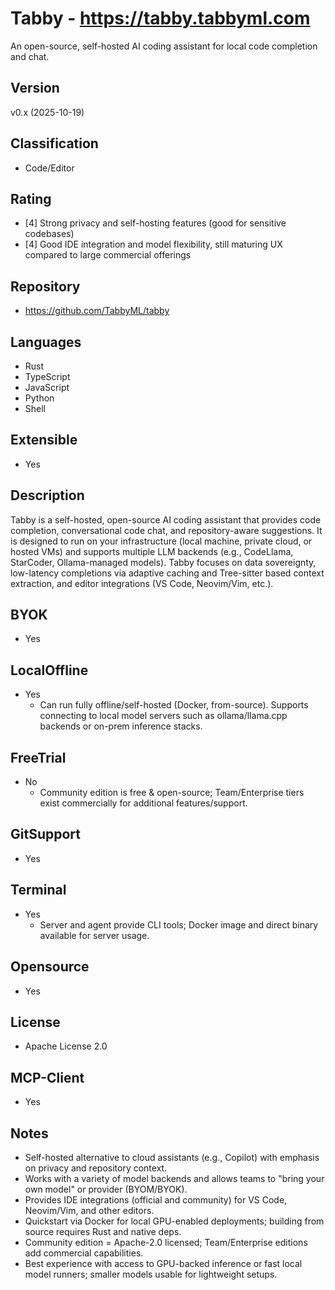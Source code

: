 # Tabby - https://tabby.tabbyml.com
An open-source, self-hosted AI coding assistant for local code completion and chat.

## Version
v0.x (2025-10-19)

## Classification 
- Code/Editor

## Rating
- [4] Strong privacy and self-hosting features (good for sensitive codebases)
- [4] Good IDE integration and model flexibility, still maturing UX compared to large commercial offerings
  
## Repository
- https://github.com/TabbyML/tabby
  
## Languages
- Rust
- TypeScript
- JavaScript
- Python
- Shell

## Extensible
- Yes

## Description
Tabby is a self-hosted, open-source AI coding assistant that provides code completion, conversational code chat, and repository-aware suggestions. It is designed to run on your infrastructure (local machine, private cloud, or hosted VMs) and supports multiple LLM backends (e.g., CodeLlama, StarCoder, Ollama-managed models). Tabby focuses on data sovereignty, low-latency completions via adaptive caching and Tree-sitter based context extraction, and editor integrations (VS Code, Neovim/Vim, etc.).

## BYOK
- Yes

## LocalOffline
- Yes
  - Can run fully offline/self-hosted (Docker, from-source). Supports connecting to local model servers such as ollama/llama.cpp backends or on-prem inference stacks. 

## FreeTrial
- No
  - Community edition is free & open-source; Team/Enterprise tiers exist commercially for additional features/support.

## GitSupport
- Yes

## Terminal
- Yes
  - Server and agent provide CLI tools; Docker image and direct binary available for server usage.

## Opensource
- Yes

## License
- Apache License 2.0

## MCP-Client
- Yes

## Notes
- Self-hosted alternative to cloud assistants (e.g., Copilot) with emphasis on privacy and repository context.
- Works with a variety of model backends and allows teams to "bring your own model" or provider (BYOM/BYOK).
- Provides IDE integrations (official and community) for VS Code, Neovim/Vim, and other editors.
- Quickstart via Docker for local GPU-enabled deployments; building from source requires Rust and native deps.
- Community edition = Apache-2.0 licensed; Team/Enterprise editions add commercial capabilities.
- Best experience with access to GPU-backed inference or fast local model runners; smaller models usable for lightweight setups.
